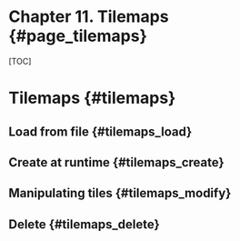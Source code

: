 # Chapter 11. Tilemaps {#page_tilemaps}
[TOC]
# Tilemaps {#tilemaps}

## Load from file {#tilemaps_load}

## Create at runtime {#tilemaps_create}

## Manipulating tiles {#tilemaps_modify}

## Delete {#tilemaps_delete}
